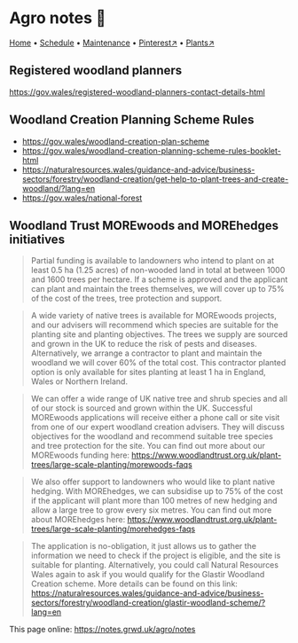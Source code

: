 # Agro notes 📝

[Home](https://notes.grwd.uk/agro/) • [Schedule](https://notes.grwd.uk/agro/schedule) • [Maintenance](https://notes.grwd.uk/agro/maintenance) • [Pinterest↗](https://pinterest.co.uk/NatureWorksGarden/agro) • [Plants↗](https://bit.ly/agro-plants)

## Registered woodland planners

<https://gov.wales/registered-woodland-planners-contact-details-html>

## Woodland Creation Planning Scheme Rules

* <https://gov.wales/woodland-creation-plan-scheme>
* <https://gov.wales/woodland-creation-planning-scheme-rules-booklet-html>
* <https://naturalresources.wales/guidance-and-advice/business-sectors/forestry/woodland-creation/get-help-to-plant-trees-and-create-woodland/?lang=en>
* <https://gov.wales/national-forest>


## Woodland Trust MOREwoods and MOREhedges initiatives

> Partial funding is available to landowners who intend to plant on at least 0.5 ha (1.25 acres) of non-wooded land in total at between 1000 and 1600 trees per hectare. If a scheme is approved and the applicant can plant and maintain the trees themselves, we will cover up to 75% of the cost of the trees, tree protection and support. 
 
> A wide variety of native trees is available for MOREwoods projects, and our advisers will recommend which species are suitable for the planting site and planting objectives. The trees we supply are sourced and grown in the UK to reduce the risk of pests and diseases. Alternatively, we arrange a contractor to plant and maintain the woodland we will cover 60% of the total cost. This contractor planted option is only available for sites planting at least 1 ha in England, Wales or Northern Ireland. 

> We can offer a wide range of UK native tree and shrub species and all of our stock is sourced and grown within the UK. Successful MOREwoods applications will receive either a phone call or site visit from one of our expert woodland creation advisers. They will discuss objectives for the woodland and recommend suitable tree species and tree protection for the site. You can find out more about our MOREwoods funding here: <https://www.woodlandtrust.org.uk/plant-trees/large-scale-planting/morewoods-faqs>
 
> We also offer support to landowners who would like to plant native hedging. With MOREhedges, we can subsidise up to 75% of the cost if the applicant will plant more than 100 metres of new hedging and allow a large tree to grow every six metres. You can find out more about MOREhedges here: <https://www.woodlandtrust.org.uk/plant-trees/large-scale-planting/morehedges-faqs>
 
> The application is no-obligation, it just allows us to gather the information we need to check if the project is eligible, and the site is suitable for planting. Alternatively, you could call Natural Resources Wales again to ask if you would qualify for the Glastir Woodland Creation scheme.  More details can be found on this link: <https://naturalresources.wales/guidance-and-advice/business-sectors/forestry/woodland-creation/glastir-woodland-scheme/?lang=en>

This page online: <https://notes.grwd.uk/agro/notes>
